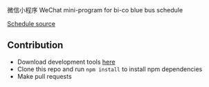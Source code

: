 微信小程序 WeChat mini-program for bi-co blue bus schedule

[Schedule source](https://www.brynmawr.edu/transportation/blue-bus-bi-co)

## Contribution

- Download development tools [here](https://developers.weixin.qq.com/miniprogram/dev/devtools/download.html)
- Clone this repo and run `npm install` to install npm dependencies
- Make pull requests
